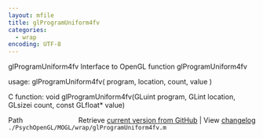 ```yaml
---
layout: mfile
title: glProgramUniform4fv
categories:
  - wrap
encoding: UTF-8
---
```


glProgramUniform4fv  Interface to OpenGL function glProgramUniform4fv

usage:  glProgramUniform4fv\( program, location, count, value \)

C function:  void glProgramUniform4fv\(GLuint program, GLint location, GLsizei count, const GLfloat\* value\)


<div class="code_header" style="text-align:right;">
  <span style="float:left;">Path&nbsp;&nbsp;</span> <span class="counter">Retrieve <a href=
  "https://raw.github.com/Psychtoolbox-3/Psychtoolbox-3/beta/./PsychOpenGL/MOGL/wrap/glProgramUniform4fv.m">current version from GitHub</a> | View <a href=
  "https://github.com/Psychtoolbox-3/Psychtoolbox-3/commits/beta/./PsychOpenGL/MOGL/wrap/glProgramUniform4fv.m">changelog</a></span>
</div>
<div class="code">
  <code>./PsychOpenGL/MOGL/wrap/glProgramUniform4fv.m</code>
</div>
